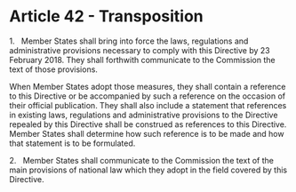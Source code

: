 # Article 42 - Transposition


1.   Member States shall bring into force the laws, regulations and administrative provisions necessary to comply with this Directive by 23 February 2018. They shall forthwith communicate to the Commission the text of those provisions.

When Member States adopt those measures, they shall contain a reference to this Directive or be accompanied by such a reference on the occasion of their official publication. They shall also include a statement that references in existing laws, regulations and administrative provisions to the Directive repealed by this Directive shall be construed as references to this Directive. Member States shall determine how such reference is to be made and how that statement is to be formulated.

2.   Member States shall communicate to the Commission the text of the main provisions of national law which they adopt in the field covered by this Directive.
